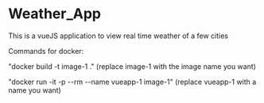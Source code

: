 # Weather_App
This is a vueJS application to view real time weather of a few cities

Commands for docker:

"docker build -t image-1 ."
(replace image-1 with the image name you want)

"docker run -it -p --rm --name vueapp-1 image-1"
(replace vueapp-1 with a name you want)
